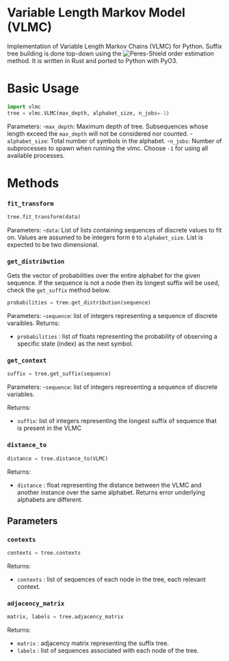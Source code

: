 # Variable Length Markov Model (VLMC)
Implementation of Variable Length Markov Chains (VLMC) for Python.
Suffix tree building is done top-down using the ![Peres-Shield](https://link.springer.com/chapter/10.1007/11557067_24) order estimation method.
It is written in Rust and ported to Python with PyO3.

# Basic Usage

```python
import vlmc
tree = vlmc.VLMC(max_depth, alphabet_size, n_jobs=-1)
```
Parameters:
-`max_depth`: Maximum depth of tree. Subsequences whose length exceed the `max_depth` will not be considered nor counted. 
-`alphabet_size`: Total number of symbols in the alphabet. 
-`n_jobs`: Number of subprocesses to spawn when running the vlmc. Choose `-1` for using all available processes.  

# Methods

### `fit_transform`

```python
tree.fit_transform(data)
```
Parameters:
-`data`: List of lists containing sequences of discrete values to fit on. Values are assumed to be integers form `0` to `alphabet_size`. List is expected to be two dimensional.

### `get_distribution`
Gets the vector of probabilities over the entire alphabet for the given sequence. If the sequence is not a node then its longest suffix will be used, check the `get_suffix` method below.

```python
probabilities = tree.get_distribution(sequence)
```
Parameters:
-`sequence`: list of integers representing a sequence of discrete varaibles. 
Returns:
- `probabilities` : list of floats representing the probability of observing a specific state (index) as the next symbol.

### `get_context`

```python
suffix = tree.get_suffix(sequence)
```
Parameters:
-`sequence`: list of integers representing a sequence of discrete variables.

Returns:
- `suffix`: list of integers representing the longest suffix of sequence that is present in the VLMC

### `distance_to`

```python
distance = tree.distance_to(VLMC)
```
Returns:
- `distance` : float representing the distance between the VLMC and another instance over the same alphabet. Returns error underlying alphabets are different.

## Parameters

### `contexts`
```python
contexts = tree.contexts
```
Returns:
- `contexts` : list of sequences of each node in the tree, each relevant context.
### `adjacency_matrix`
```python
matrix, labels = tree.adjacency_matrix
```
Returns:
- `matrix` : adjacency matrix representing the suffix tree.
- `labels` : list of sequences associated with each node of the tree.
